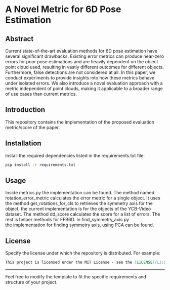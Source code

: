 # A Novel Metric for 6D Pose Estimation


## Abstract

Current state-of-the-art evaluation methods for 6D pose estimation have several significant drawbacks. Existing error metrics can produce near-zero errors for poor pose estimations and are heavily dependent on the object point cloud used, resulting in vastly different outcomes for different objects. Furthermore, false detections are not considered at all. In this paper, we conduct experiments to provide insights into how these metrics behave under isolated errors. We also introduce a novel evaluation approach with a metric independent of point clouds, making it applicable to a broader range of use cases than current metrics.

## Introduction

This repository contains the implementation of the proposed evaluation metric/score of the paper.

## Installation
Install the required dependencies listed in the requirements.txt file:
```bash
pip install -r requirements.txt
```

## Usage
Inside metrics.py the implementation can be found. The method named rotation_error_metric calculates the error metric for a single object. It uses the method get_rotations_for_cls to retrieves the symmetry axis for the object, the current implementation is for the objects of the YCB-Video dataset. The method dd_score calculates the score for a list of errors.
The rest is helper methods for FFB6D.
In find_symmetry_axis.py the implementation for finding symmetry axis, using PCA can be found.

## License

Specify the license under which the repository is distributed. For example:

```markdown
This project is licensed under the MIT License - see the [LICENSE](LICENSE) file for details.
```

---

Feel free to modify the template to fit the specific requirements and structure of your project.